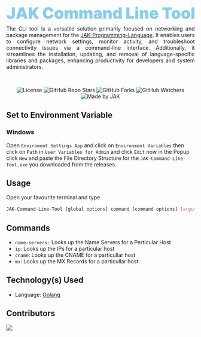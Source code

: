 <br />

<div align=center>

![Title](https://raw.githubusercontent.com/Jonak-Adipta-Kalita/JAK-Command-Line-Tool/main/assets/title.png)

</div>

<div align=justify>

The CLI tool is a versatile solution primarily focused on networking and package management for the [JAK-Programming-Language](https://github.com/Jonak-Adipta-Kalita/JAK-Programming-Language). It enables users to configure network settings, monitor activity, and troubleshoot connectivity issues via a command-line interface. Additionally, it streamlines the installation, updating, and removal of language-specific libraries and packages, enhancing productivity for developers and system administrators.

</div>

<br />

<div align=center>

![License](https://img.shields.io/github/license/Jonak-Adipta-Kalita/JAK-Command-Line-Tool?style=for-the-badge)
![GitHub Repo Stars](https://img.shields.io/github/stars/Jonak-Adipta-Kalita/JAK-Command-Line-Tool?style=for-the-badge)
![GitHub Forks](https://img.shields.io/github/forks/Jonak-Adipta-Kalita/JAK-Command-Line-Tool?style=for-the-badge)
![GitHub Watchers](https://img.shields.io/github/watchers/Jonak-Adipta-Kalita/JAK-Command-Line-Tool?style=for-the-badge)
![Made by JAK](https://img.shields.io/badge/BeastNight%20TV-Made%20by%20JAK-blue?style=for-the-badge)

</div>

## Set to Environment Variable

### Windows

Open `Enviroment Settings App` and click on `Environment Variables` then click on `Path` in
`User Variables for Admin` and click `Edit` now in the Popup click `New` and paste the File
Directory Structure for the `JAK-Command-Line-Tool.exe` you downloaded from the releases.

## Usage

Open your favourite terminal and type

```bash
JAK-Command-Line-Tool [global options] command [command options] [arguments...]
```

## Commands

-   `name-servers:` Looks up the Name Servers for a Perticular Host
-   `ip`: Looks up the IPs for a particular host
-   `cname`: Looks up the CNAME for a particullar host
-   `mx`: Looks up the MX Records for a particullar host

## Technology(s) Used

-   Language: [Golang](https://golang.org/)

## Contributors

<a href = "https://github.com/Jonak-Adipta-Kalita/JAK-Command-Line-Tool/graphs/contributors">
	<img src = "https://contrib.rocks/image?repo=Jonak-Adipta-Kalita/JAK-Command-Line-Tool"/>
</a>
